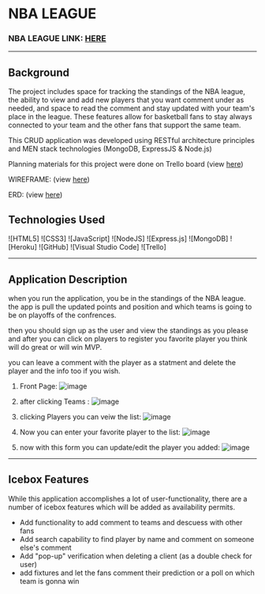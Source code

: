 # NBA LEAGUE

###   NBA LEAGUE LINK: [HERE](https://nba-league.herokuapp.com/teams)

---

## Background 

The project includes space for tracking the standings of the NBA league, the ability to view and add new players that you want comment under  as needed, and space to read the comment and stay updated with your team's place in the league. These features allow for basketball fans to stay always connected to your team and the other fans that support the same team. 

This CRUD application was developed using RESTful architecture principles and MEN stack technologies (MongoDB, ExpressJS & Node.js)

Planning materials for this project were done on Trello board (view [here](https://trello.com/b/UMuYDshQ/nba-league))

WIREFRAME: (view [here](https://app.diagrams.net/#G1GxDqREd2mFcLWsZ-MtJmpkCkoiMYS3VU))

ERD: (view [here](https://app.diagrams.net/#G1QaxznWV-m5zz1KJu4kjrj6yG1LYY4H8k))

## Technologies Used 
![HTML5]
![CSS3]
![JavaScript]
![NodeJS]
![Express.js]
![MongoDB]
![Heroku]
![GitHub]
![Visual Studio Code]
![Trello]

---
## Application Description

when you run the application, you be in the standings of the NBA league. the app is pull the updated points and position and which teams is going to be on playoffs of the confrences.

then you should sign up as the user and view the standings as you please and after you can click on players to register you favorite player you think will do great or will win MVP.

you can leave a comment with the player as a statment and delete the player and the info too if you wish.

1. Front Page:
![image](/NBA-league/public/images/Screenshot%202022-11-27%20at%209.33.43%20PM.png)


2. after clicking Teams :
![image](/NBA-league/public/images/Screenshot%202022-11-27%20at%204.51.15%20PM.png)

3. clicking Players you can veiw the list:
![image](/NBA-league/public/images/Screenshot%202022-11-27%20at%209.26.15%20PM.png)


4. Now you can enter your favorite player to the list:
![image](/NBA-league/public/images/Screenshot%202022-11-27%20at%209.26.27%20PM.png)


5. now with this form you can update/edit the player you added:
![image](/NBA-league/public/images/Screenshot%202022-11-27%20at%209.26.51%20PM.png)

---

## Icebox Features 
While this application accomplishes a lot of user-functionality, there are a number of icebox features which will be added as availability permits. 

- Add functionality to add comment to teams and descuess with other fans 
- Add search capability to find player by name and comment on someone else's comment
- Add "pop-up" verification when deleting a client (as a double check for user)
- add fixtures and let the fans comment their prediction or a poll on which team is gonna win
